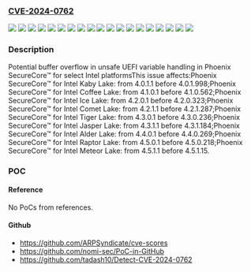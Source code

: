 ### [CVE-2024-0762](https://cve.mitre.org/cgi-bin/cvename.cgi?name=CVE-2024-0762)
![](https://img.shields.io/static/v1?label=Product&message=SecureCore%E2%84%A2%20for%20Intel%20Alder%20Lake&color=blue)
![](https://img.shields.io/static/v1?label=Product&message=SecureCore%E2%84%A2%20for%20Intel%20Coffee%20Lake&color=blue)
![](https://img.shields.io/static/v1?label=Product&message=SecureCore%E2%84%A2%20for%20Intel%20Comet%20Lake&color=blue)
![](https://img.shields.io/static/v1?label=Product&message=SecureCore%E2%84%A2%20for%20Intel%20Ice%20Lake&color=blue)
![](https://img.shields.io/static/v1?label=Product&message=SecureCore%E2%84%A2%20for%20Intel%20Jasper%20Lake&color=blue)
![](https://img.shields.io/static/v1?label=Product&message=SecureCore%E2%84%A2%20for%20Intel%20Kaby%20Lake&color=blue)
![](https://img.shields.io/static/v1?label=Product&message=SecureCore%E2%84%A2%20for%20Intel%20Meteor%20Lake&color=blue)
![](https://img.shields.io/static/v1?label=Product&message=SecureCore%E2%84%A2%20for%20Intel%20Raptor%20Lake&color=blue)
![](https://img.shields.io/static/v1?label=Product&message=SecureCore%E2%84%A2%20for%20Intel%20Tiger%20Lake&color=blue)
![](https://img.shields.io/static/v1?label=Version&message=4.0.1.1%20&color=brightgreen)
![](https://img.shields.io/static/v1?label=Version&message=4.1.0.1%20&color=brightgreen)
![](https://img.shields.io/static/v1?label=Version&message=4.2.0.1%20&color=brightgreen)
![](https://img.shields.io/static/v1?label=Version&message=4.2.1.1%20&color=brightgreen)
![](https://img.shields.io/static/v1?label=Version&message=4.3.0.1%20&color=brightgreen)
![](https://img.shields.io/static/v1?label=Version&message=4.3.1.1%20&color=brightgreen)
![](https://img.shields.io/static/v1?label=Version&message=4.4.0.1%20&color=brightgreen)
![](https://img.shields.io/static/v1?label=Version&message=4.5.0.1%20&color=brightgreen)
![](https://img.shields.io/static/v1?label=Version&message=4.5.1.1%20&color=brightgreen)
![](https://img.shields.io/static/v1?label=Vulnerability&message=n%2Fa&color=blue)

### Description

Potential buffer overflow in unsafe UEFI variable handling in Phoenix SecureCore™ for select Intel platformsThis issue affects:Phoenix SecureCore™ for Intel Kaby Lake: from 4.0.1.1 before 4.0.1.998;Phoenix SecureCore™ for Intel Coffee Lake: from 4.1.0.1 before 4.1.0.562;Phoenix SecureCore™ for Intel Ice Lake: from 4.2.0.1 before 4.2.0.323;Phoenix SecureCore™ for Intel Comet Lake: from 4.2.1.1 before 4.2.1.287;Phoenix SecureCore™ for Intel Tiger Lake: from 4.3.0.1 before 4.3.0.236;Phoenix SecureCore™ for Intel Jasper Lake: from 4.3.1.1 before 4.3.1.184;Phoenix SecureCore™ for Intel Alder Lake: from 4.4.0.1 before 4.4.0.269;Phoenix SecureCore™ for Intel Raptor Lake: from 4.5.0.1 before 4.5.0.218;Phoenix SecureCore™ for Intel Meteor Lake: from 4.5.1.1 before 4.5.1.15.

### POC

#### Reference
No PoCs from references.

#### Github
- https://github.com/ARPSyndicate/cve-scores
- https://github.com/nomi-sec/PoC-in-GitHub
- https://github.com/tadash10/Detect-CVE-2024-0762


